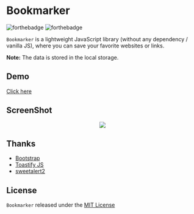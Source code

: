 # Bookmarker

![forthebadge](https://forthebadge.com/images/badges/made-with-javascript.svg)  ![forthebadge](https://forthebadge.com/images/badges/built-with-love.svg)

`Bookmarker` is a lightweight JavaScript library (without any dependency / vanilla JS), where you can save your favorite websites or links.

**Note:** The data is stored in the local storage.

## Demo
[Click here](https://mr-mostafa.github.io/Bookmarker/)

## ScreenShot
<p align="center">
    <img src="https://mr-mostafa.github.io/Bookmarker/images/screenshot.jpg">
</p>

## Thanks
- [Bootstrap](https://github.com/twbs/bootstrap/)
- [Toastify JS](https://github.com/apvarun/toastify-js/)
- [sweetalert2](https://github.com/sweetalert2/sweetalert2/)

## License
`Bookmarker` released under the [MIT License](https://opensource.org/licenses/MIT)
